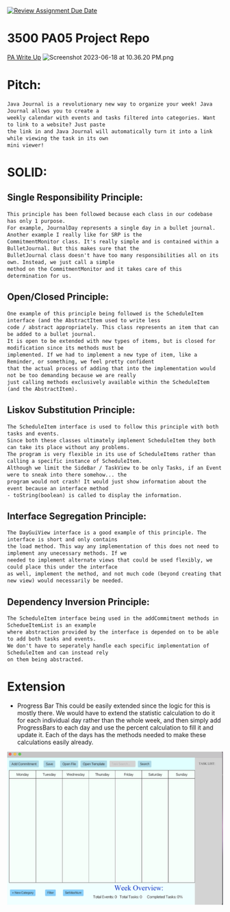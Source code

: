 [![Review Assignment Due Date](https://classroom.github.com/assets/deadline-readme-button-24ddc0f5d75046c5622901739e7c5dd533143b0c8e959d652212380cedb1ea36.svg)](https://classroom.github.com/a/x6ckGcN8)

# 3500 PA05 Project Repo

[PA Write Up](https://markefontenot.notion.site/PA-05-8263d28a81a7473d8372c6579abd6481)
![Screenshot 2023-06-18 at 10.36.20 PM.png](..%2F..%2FScreenshot%202023-06-18%20at%2010.36.20%20PM.png)

# Pitch:
    Java Journal is a revolutionary new way to organize your week! Java Journal allows you to create a 
    weekly calendar with events and tasks filtered into categories. Want to link to a website? Just paste
    the link in and Java Journal will automatically turn it into a link while viewing the task in its own
    mini viewer!

# SOLID:
## Single Responsibility Principle:
    This principle has been followed because each class in our codebase has only 1 purpose. 
    For example, JournalDay represents a single day in a bullet journal. Another example I really like for SRP is the 
    CommitmentMonitor class. It's really simple and is contained within a BulletJournal. But this makes sure that the 
    BulletJournal class doesn't have too many responsibilities all on its own. Instead, we just call a simple
    method on the CommitmentMonitor and it takes care of this determination for us.

## Open/Closed Principle:
    One example of this principle being followed is the ScheduleItem interface (and the AbstractItem used to write less
    code / abstract appropriately. This class represents an item that can be added to a bullet journal.
    It is open to be extended with new types of items, but is closed for modification since its methods must be 
    implemented. If we had to implement a new type of item, like a Reminder, or something, we feel pretty confident
    that the actual process of adding that into the implementation would not be too demanding because we are really
    just calling methods exclusively available within the ScheduleItem (and the AbstractItem).

## Liskov Substitution Principle:
    The ScheduleItem interface is used to follow this principle with both tasks and events.
    Since both these classes ultimately implement ScheduleItem they both can take its place without any problems. 
    The program is very flexible in its use of ScheduleItems rather than calling a specific instance of ScheduleItem.
    Although we limit the SideBar / TaskView to be only Tasks, if an Event were to sneak into there somehow... the 
    program would not crash! It would just show information about the event because an interface method 
    - toString(boolean) is called to display the information.

## Interface Segregation Principle:
    The DayGuiView interface is a good example of this principle. The interface is short and only contains
    the load method. This way any implementation of this does not need to implement any unecessary methods. If we
    needed to implement alternate views that could be used flexibly, we could place this under the interface
    as well, implement the method, and not much code (beyond creating that new view) would necessarily be needed.

## Dependency Inversion Principle:
    The ScheduleItem interface being used in the addCommitment methods in SchedueItemList is an example
    where abstraction provided by the interface is depended on to be able to add both tasks and events.
    We don't have to seperately handle each specific implementation of ScheduleItem and can instead rely 
    on them being abstracted.

# Extension
- Progress Bar 
    This could be easily extended since the logic for this is mostly there. We would have to extend the 
    statistic calculation to do it for each individual day rather than the whole week, and then simply add
    ProgressBars to each day and use the percent calculation to fill it and update it. Each of the days
    has the methods needed to make these calculations easily already.

![Final View Screenshot.png](Final%20View%20Screenshot.png)